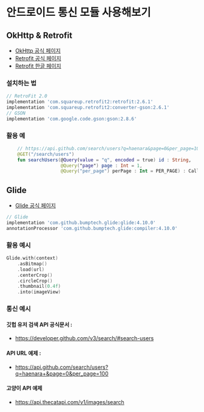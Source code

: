 # 안드로이드 통신 모듈 사용해보기 

## OkHttp & Retrofit

- [OkHttp 공식 페이지](https://square.github.io/okhttp/)
- [Retrofit 공식 페이지](https://square.github.io/retrofit/)
- [Retrofit 한글 페이지](http://devflow.github.io/retrofit-kr/)

### 설치하는 법

```groovy
// RetroFit 2.0
implementation 'com.squareup.retrofit2:retrofit:2.6.1'
implementation 'com.squareup.retrofit2:converter-gson:2.6.1'
// GSON
implementation 'com.google.code.gson:gson:2.8.6'
```

### 활용 예
```kotlin
    // https://api.github.com/search/users?q=haenara&page=0&per_page=100
    @GET("/search/users")
    fun searchUsers(@Query(value = "q", encoded = true) id : String,
                    @Query("page") page : Int = 1,
                    @Query("per_page") perPage : Int = PER_PAGE) : Call<UserList>
```

## Glide 

- [Glide 공식 페이지](https://bumptech.github.io/glide/)

```groovy
// Glide
implementation 'com.github.bumptech.glide:glide:4.10.0'
annotationProcessor 'com.github.bumptech.glide:compiler:4.10.0'
```

### 활용 예시

```kotlin
Glide.with(context)
    .asBitmap()
    .load(url)
    .centerCrop()
    .circleCrop()
    .thumbnail(0.4f)
    .into(imageView)
```

### 통신 예시
#### 깃헙 유저 검색 API 공식문서 : 
- https://developer.github.com/v3/search/#search-users

#### API URL 예제 :
- https://api.github.com/search/users?q=haenara+&page=0&per_page=100
  
#### 고양이 API 예제

- https://api.thecatapi.com/v1/images/search